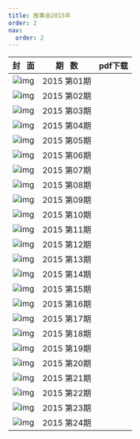 ```yaml
---
title: 故事会2015年
order: 2
nav:
  order: 2
---
```

|                          封   面                          |  期   数  | pdf下载 |
| :---------------------------------------------------------: | :----------: | ------- |
| ![img](../../../public/images/gushihui/gsh2015/gsh201501.jpg) | 2015 第01期 |         |
| ![img](../../../public/images/gushihui/gsh2015/gsh201502.jpg) | 2015 第02期 |         |
| ![img](../../../public/images/gushihui/gsh2015/gsh201503.jpg) | 2015 第03期 |         |
| ![img](../../../public/images/gushihui/gsh2015/gsh201504.jpg) | 2015 第04期 |         |
| ![img](../../../public/images/gushihui/gsh2015/gsh201505.jpg) | 2015 第05期 |         |
| ![img](../../../public/images/gushihui/gsh2015/gsh201506.jpg) | 2015 第06期 |         |
| ![img](../../../public/images/gushihui/gsh2015/gsh201507.jpg) | 2015 第07期 |         |
| ![img](../../../public/images/gushihui/gsh2015/gsh201508.jpg) | 2015 第08期 |         |
| ![img](../../../public/images/gushihui/gsh2015/gsh201509.jpg) | 2015 第09期 |         |
| ![img](../../../public/images/gushihui/gsh2015/gsh201510.jpg) | 2015 第10期 |         |
| ![img](../../../public/images/gushihui/gsh2015/gsh201511.jpg) | 2015 第11期 |         |
| ![img](../../../public/images/gushihui/gsh2015/gsh201512.jpg) | 2015 第12期 |         |
| ![img](../../../public/images/gushihui/gsh2015/gsh201513.jpg) | 2015 第13期 |         |
| ![img](../../../public/images/gushihui/gsh2015/gsh201514.jpg) | 2015 第14期 |         |
| ![img](../../../public/images/gushihui/gsh2015/gsh201515.jpg) | 2015 第15期 |         |
| ![img](../../../public/images/gushihui/gsh2015/gsh201516.jpg) | 2015 第16期 |         |
| ![img](../../../public/images/gushihui/gsh2015/gsh201517.jpg) | 2015 第17期 |         |
| ![img](../../../public/images/gushihui/gsh2015/gsh201518.jpg) | 2015 第18期 |         |
| ![img](../../../public/images/gushihui/gsh2015/gsh201519.jpg) | 2015 第19期 |         |
| ![img](../../../public/images/gushihui/gsh2015/gsh201520.jpg) | 2015 第20期 |         |
| ![img](../../../public/images/gushihui/gsh2015/gsh201521.jpg) | 2015 第21期 |         |
| ![img](../../../public/images/gushihui/gsh2015/gsh201522.jpg) | 2015 第22期 |         |
| ![img](../../../public/images/gushihui/gsh2015/gsh201523.jpg) | 2015 第23期 |         |
| ![img](../../../public/images/gushihui/gsh2015/gsh201524.jpg) | 2015 第24期 |         |
